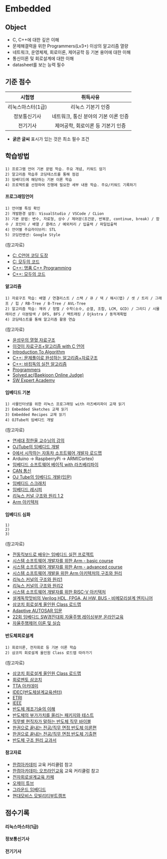 # Embedded

## Object
- C, C++에 대한 깊은 이해
- 문제해결력을 위한 Programmers(Lv3+) 이상의 알고리즘 열량
- 네트워크, 운영체제, 회로이론, 제어공학 등 기본 용어에 대한 이해
- 통신이론 및 회로설계에 대한 이해
- datasheet를 보는 능력 필수

## 기준 점수
| 시험명 | 취득사유 |
| :---: | :---: |
| 리눅스마스터(1급) | 리눅스 기본기 인증 |
| 정보통신기사 | 네트워크, 통신 분야의 기본 이론 인증 |
| 전기기사 | 제어공학, 회로이론 등 기본기 인증 |
- **굵은 글씨** 표시가 있는 것은 최소 필수 조건

## 학습방법
```
1) 프로그램 언어 기본 문법 학습. 주요 개념, 키워드 암기
2) 알고리즘 학습후 코딩테스트를 통해 점검
3) 임베디드에 해당하는 기본 이론 학습
4) 프로젝트를 선정하여 진행에 필요한 세부 내용 학습. 주요/키워드 기록하기
```
#### 프로그래밍언어
```
1) 언어별 특징 확인
2) 개발환경 설정: VisualStudio / VSCode / CLion 
3) 기본 문법: 변수, 자료형, 상수 / 제어문(조건문, 반복문, continue, break) / 함수 / 포인터 / 배열 / 클래스 / 예외처리 / 입출력 / 파일입출력
4) 언어별 주요라이브러: STL
5) 코딩컨벤션: Google Style
```

(참고자료)
- [C: C언어 코딩 도장](https://product.kyobobook.co.kr/detail/S000200764041)
- [C: 모두의 코드](https://modoocode.com/231)
- [C++: 명품 C++ Programming](https://product.kyobobook.co.kr/detail/S000217111234)
- [C++: 모두의 코드](https://modoocode.com/135)

#### 알고리즘
```
1) 자료구조 학습: 배열 / 연결리스트 / 스택 / 큐 / 덱 / 해시(맵) / 셋 / 트리 / 그래프 / 힙 / RB-Tree / B-Tree / AVL-Tree
2) 알고리즘 학습: 재귀 / 정렬 / 수학(소수, 순열, 조합, LCM, GCD) / 그리디 / 시뮬레이션 / 이분탐색 / DFS, BFS / 백트래킹 / Djkstra / 동적계획법
4) 코딩테스트를 통해 알고리즘 활용 연습
```

(참고자료)
- [윤성우의 열혈 자료구조](https://product.kyobobook.co.kr/detail/S000001589149)
- [이것이 자료구조+알고리즘 with C 언어](https://product.kyobobook.co.kr/detail/S000061585515)
- [Introduction To Algorithm](https://product.kyobobook.co.kr/detail/S000213683944)
- [C++: 문제풀이로 완성하는 알고리즘+자료구조](https://product.kyobobook.co.kr/detail/S000214420933)
- [C++: 바킹독의 실전 알고리즘](https://blog.encrypted.gg/category/%EA%B0%95%EC%A2%8C/%EC%8B%A4%EC%A0%84%20%EC%95%8C%EA%B3%A0%EB%A6%AC%EC%A6%98?page=2)
- [Programmers](https://school.programmers.co.kr/learn/challenges?order=recent)
- [Solved.ac(Baekjoon Online Judge)](https://solved.ac/en/class)
- [SW Expert Academy](https://swexpertacademy.com/main/main.do)

#### 임베디드 기본
```
1) 사물인터넷을 위한 리눅스 프로그래밍 with 라즈베리파이 교재 읽기
2) Embedded Sketches 교재 읽기
3) Embedded Recipes 교재 읽기
4) OJTube의 임베디드 개발
```

(참고자료)
- [연세대 정한울 교수닝의 강의](https://www.youtube.com/@docceptor195/videos)
- [OJTube의 임베디드 개발](https://www.inflearn.com/course/%EC%9E%84%EB%B2%A0%EB%94%94%EB%93%9C-%EA%B0%9C%EB%B0%9C-%EC%9E%85%EB%AC%B8)
- [0에서 시작하는 자동차 소프트웨어 개발자 로드맵](https://www.inflearn.com/roadmaps/3470)
- Arduino -> RaspberryPi -> ARM(Cortex)
- [임베디드 소프트웨어 베이직 with 라즈베리파이](https://product.kyobobook.co.kr/detail/S000208470319)
- [CAN 통신](https://www.inflearn.com/users/462221/courses) 
- [OJ Tube의 임베디드 개발(입문)](https://www.inflearn.com/course/%EC%9E%84%EB%B2%A0%EB%94%94%EB%93%9C-%EA%B0%9C%EB%B0%9C-%EC%9E%85%EB%AC%B8)
- [임베디드 스크래치]()
- [임베디드 레시피](https://recipes.tistory.com/)
- [리눅스 커널 구조와 원리 1,2](https://www.inflearn.com/users/1180851/courses)
- [Arm 아키텍처](https://www.inflearn.com/users/1180851/courses)



#### 임베디드 심화
```
1)
2)
3) 
```
(참고자료)
- [전동킥보드로 배우는 임베디드 실전 프로젝트](https://www.inflearn.com/course/%EC%A0%84%EB%8F%99%ED%82%A5%EB%B3%B4%EB%93%9C%EA%B0%9C%EB%B0%9C-%EC%9E%84%EB%B2%A0%EB%94%94%EB%93%9C-%EA%B0%9C%EB%B0%9C%EC%9E%90)
- [시스템 소프트웨어 개발자를 위한 Arm - basic course](https://www.inflearn.com/roadmaps/763)
- [시스템 소프트웨어 개발자를 위한 Arm - advanced course](https://www.inflearn.com/roadmaps/760)
- [시스템 소프트웨어 개발을 위한 Arm 아키텍처의 구조와 원리](https://product.kyobobook.co.kr/detail/S000202671443)
- [리눅스 커널의 구조와 원리1](https://product.kyobobook.co.kr/detail/S000001766421)
- [리눅스 커널의 구조와 원리2](https://product.kyobobook.co.kr/detail/S000001766422)
- [시스템 소프트웨어 개발자를 위한 RISC-V 아키텍처](https://www.inflearn.com/roadmaps/9218)
- [설계독학맛비의 Verilog HDL, FPGA, AI HW, BUS - 비메모리설계 엔지니어](https://www.inflearn.com/roadmaps/470)
- [삼코치 회로설계 올인원 Class 로드맵](https://www.inflearn.com/roadmaps/6876)
- [Adaptive AUTOSAR 입문](https://www.youtube.com/playlist?list=PLuDDfuTPjpBTsL_3JcpnezTNG9_XytZmU)
- [22회 임베디드 SW경진대회 자율주행 레이싱부분 온라인교육](https://www.youtube.com/playlist?list=PLuDDfuTPjpBQtrImRCyG5qD02uisdoWYV)
- [자율주행제어 이론 및 실습](https://www.kmooc.kr/view/course/detail/16481?tm=20250806223336)

#### 반도체회로설계
```
1) 회로이론, 전자회로 등 기본 이론 학습
2) 삼코치 회로설계 올인원 Class 로드맵 따라가기
```

(참고자료)
- [삼코치 회로설계 올인원 Class 로드맵](https://www.inflearn.com/roadmaps/6876)
- [회로멘토 삼코치](https://linktr.ee/circuit_mentor)
- [TTA 아카데미](https://edu.tta.or.kr/edu/index.do)
- [IDEC(반도체설계교육센터)](https://www.idec.or.kr/)
- [ETRI](https://www.etri.re.kr/intro.html)
- [IEEE](https://www.ieee.org/education-career)
- [반도체 제조기술의 이해](https://product.kyobobook.co.kr/detail/S000001845007)
- [반도체의 부가가치를 올리는 패키지와 테스트](https://product.kyobobook.co.kr/detail/S000001747065)
- [직무별 현직자가 말하는 반도체 직무 바이블](https://product.kyobobook.co.kr/detail/S000200637977)
- [한권으로 끝내는 전공/직무 면접 반도체 이론편](https://product.kyobobook.co.kr/detail/S000201655733)
- [한권으로 끝내는 전공/직무 면접 반도체 기출편](https://product.kyobobook.co.kr/detail/S000209719413)
- [반도체 구조 원리 교과서](https://product.kyobobook.co.kr/detail/S000211544603)

#### 참고자료
- [한컴아카데미](https://www.hancomacademy.com/aboutus/index.php) 교육 커리큘럼 참고
- [한컴아카데미: 오프라인교육](https://edu.hancomacademy.com/about/loadmap.php) 교육 커리큘럼 참고
- [전자회로설계교육 카페](https://cafe.naver.com/modulecircuit)
- [오제이 튜브](https://www.youtube.com/@OJTube)
- [그라운드 임베디드](https://www.youtube.com/@GROUND_EMBEDDED/videos)
- [현대모비스 모빌리티부트캠프](https://likelion.net/event/mobius-bootcamp?utm_source=google&utm_medium=search&utm_campaign=b2bhdmb01_google_search_pcmo_2507_new&utm_content=sitelink_2&utm_term=new_1834_pcmo&gad_source=1&gad_campaignid=22844925721&gbraid=0AAAAACxDLuGfNZVFJikgtlRESTcllc-XR&gclid=CjwKCAjw49vEBhAVEiwADnMbbFfZsAeZisp1EzelVhPMp4nCUKlIb3mc49X8k8u2MhjblEZTDvzJdhoCZQ0QAvD_BwE)

## 점수기록
#### 리눅스마스터(1급)

#### 정보통신기사

#### 전기기사
